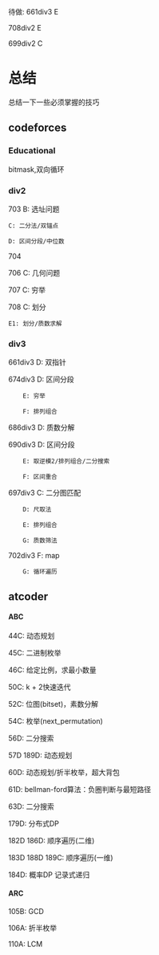 待做: 
661div3 E 

708div2 E

699div2 C

# 总结
总结一下一些必须掌握的技巧

## codeforces

### Educational

bitmask,双向循环

### div2

703 B: 选址问题

    C: 二分法/双锚点

    D: 区间分段/中位数

704

706 C: 几何问题

707 C: 穷举

708 C: 划分

    E1: 划分/质数求解

### div3

661div3 D: 双指针

674div3 D: 区间分段

        E: 穷举

        F: 排列组合

686div3 D: 质数分解

690div3 D: 区间分段

        E: 取逆模2/排列组合/二分搜索

        F: 区间重合

697div3 C: 二分图匹配

        D: 尺取法

        E: 排列组合

        G: 质数筛法

702div3 F: map

        G: 循环遍历

## atcoder

#### ABC

44C: 动态规划

45C: 二进制枚举

46C: 给定比例，求最小数量

50C: k + 2快速迭代

52C: 位图(bitset)，素数分解

54C: 枚举(next_permutation)

56D: 二分搜索

57D 189D: 动态规划

60D: 动态规划/折半枚举，超大背包

61D: bellman-ford算法：负圈判断与最短路径

63D: 二分搜索

179D: 分布式DP

182D 186D: 顺序遍历(二维)

183D 188D 189C: 顺序遍历(一维)

184D: 概率DP 记录式递归

#### ARC 

105B: GCD

106A: 折半枚举

110A: LCM
